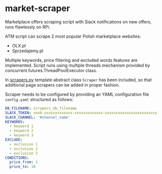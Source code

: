 # market-scraper
Marketplace offers scraping script with Slack notifications on new offers, runs flawlessly on RPi.

ATM script can scrape 2 most popular Polish marketplace websites:
- OLX.pl
- Sprzedajemy.pl

Multiple keywords, price filtering and excluded words features are implemented. Script runs using multiple threads mechanism provided by concurrent.futures.ThreadPoolExecutor class.

In [scrapers.py](scrapers.py) template abstract class ```Scraper``` has been included, so that additional page scrapers can be added in proper fashion.

Scraper needs to be configured by providing an YAML configuration file ```config.yaml``` structured as follows:
```yaml
DB_FILENAME: scrapers_db_filename
SLACK_TOKEN: xoxb-xxxxxxxxxxxxx-xxxxxxxxxxxxx-xxxxxxxxxxxxxxxxxxxxxxxx
SLACK_CHANNEL: '#channel_name'
KEYWORDS:
  - keyword 1
  - keyword 2
  - keyword 3
EXCLUDE:
  - exclusion 1
  - exclusion 2
  - exclusion 3
CONDITIONS:
  price_from: 1
  price_to: 10
```      